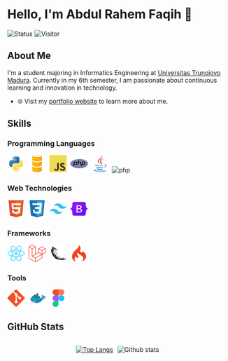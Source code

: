 # Hello, I'm Abdul Rahem Faqih 👋

![Status](https://img.shields.io/badge/status-up-brightgreen)
![Visitor](https://komarev.com/ghpvc/?username=abdulrahemfaqih&color=c770f0)


## About Me

I'm a student majoring in Informatics Engineering at [Universitas Trunojoyo Madura](https://www.trunojoyo.ac.id/). Currently in my 6th semester, I am passionate about continuous learning and innovation in technology.

- 🌐 Visit my [portfolio website](https://abdulrahemfaqih.works/)  to learn more about me.

## Skills

### Programming Languages
<p>
    <img src="https://github.com/devicons/devicon/blob/master/icons/python/python-original.svg" title="Python" alt="python" width="40" height="40"/>&nbsp;
    <img src="https://github.com/arunike/arunike.github.io/blob/main/src/assets/imgs/techstack/sql.png" title="SQL" alt="sql" width="40" height="40"/>&nbsp;
    <img src="https://github.com/devicons/devicon/blob/master/icons/javascript/javascript-original.svg" title="JavaScript" alt="javascript" width="40" height="40"/>&nbsp;
    <img src="https://github.com/devicons/devicon/blob/master/icons/php/php-original.svg" title="PHP" alt="php" width="40" height="40"/>&nbsp;
    <img src="https://github.com/devicons/devicon/blob/master/icons/java/java-original.svg" title="PHP" alt="php" width="40" height="40"/>&nbsp;
    <img src="https://github.com/devicons/devicon/blob/master/icons/java/kotlin/kotlin-original.svg" title="PHP" alt="php" width="40" height="40"/>&nbsp;
</p>

### Web Technologies
<p>
    <img src="https://github.com/devicons/devicon/blob/master/icons/html5/html5-original.svg" title="HTML5" alt="html" width="40" height="40"/>&nbsp;
    <img src="https://github.com/devicons/devicon/blob/master/icons/css3/css3-original.svg"  title="CSS3" alt="css" width="40" height="40"/>&nbsp;
    <img src="https://github.com/devicons/devicon/blob/master/icons/tailwindcss/tailwindcss-original.svg" title="Tailwind" alt="tailwind" width="40" height="40"/>&nbsp;
    <img src="https://github.com/devicons/devicon/blob/master/icons/bootstrap/bootstrap-original.svg"  title="Boostrap" alt="boostrap" width="40" height="40"/>&nbsp;
</p>

### Frameworks
<p>
    <img src="https://github.com/devicons/devicon/blob/master/icons/react/react-original.svg" title="React" alt="react" width="40" height="40"/>&nbsp;
    <img src="https://github.com/devicons/devicon/blob/master/icons/laravel/laravel-original.svg" title="Laravel" alt="laravel" width="40" height="40"/>&nbsp;
  <img src="https://github.com/devicons/devicon/blob/master/icons/flask/flask-original.svg" title="Flask" alt="Flask" width="40" height="40"/>&nbsp;
    <img src="https://github.com/devicons/devicon/blob/master/icons/codeigniter/codeigniter-plain.svg" title="Codeigniter" alt="codeigniter" width="40" height="40"/>&nbsp;
</p>

### Tools
<p>
    <img src="https://github.com/devicons/devicon/blob/master/icons/git/git-original.svg" title="Git" alt="Git" width="40" height="40"/>&nbsp;
    <img src="https://github.com/devicons/devicon/blob/master/icons/docker/docker-original.svg" title="Docker" alt="docker" width="40" height="40"/>&nbsp;
    <img src="https://github.com/devicons/devicon/blob/master/icons/figma/figma-original.svg" title="Figma" alt="Figma" width="40" height="40"/>&nbsp;
</p>

## GitHub Stats
<div style="display: flex; flex-wrap: wrap; gap: 10px; justify-content: center;">

[![Top Langs](https://github-readme-stats.vercel.app/api/top-langs/?username=abdulrahemfaqih&layout=compact&langs_count=8)](https://github.com/anuraghazra/github-readme-stats)

![Github stats](https://github-readme-stats.vercel.app/api?username=abdulrahemfaqih&show_icons=true)

</div>
